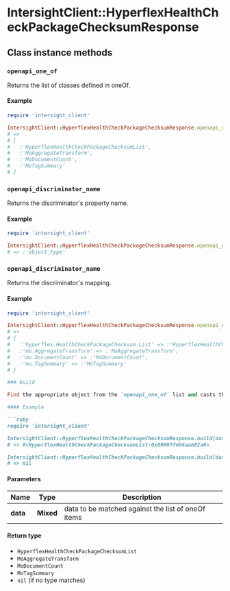 # IntersightClient::HyperflexHealthCheckPackageChecksumResponse

## Class instance methods

### `openapi_one_of`

Returns the list of classes defined in oneOf.

#### Example

```ruby
require 'intersight_client'

IntersightClient::HyperflexHealthCheckPackageChecksumResponse.openapi_one_of
# =>
# [
#   :'HyperflexHealthCheckPackageChecksumList',
#   :'MoAggregateTransform',
#   :'MoDocumentCount',
#   :'MoTagSummary'
# ]
```

### `openapi_discriminator_name`

Returns the discriminator's property name.

#### Example

```ruby
require 'intersight_client'

IntersightClient::HyperflexHealthCheckPackageChecksumResponse.openapi_discriminator_name
# => :'object_type'
```

### `openapi_discriminator_name`

Returns the discriminator's mapping.

#### Example

```ruby
require 'intersight_client'

IntersightClient::HyperflexHealthCheckPackageChecksumResponse.openapi_discriminator_mapping
# =>
# {
#   :'hyperflex.HealthCheckPackageChecksum.List' => :'HyperflexHealthCheckPackageChecksumList',
#   :'mo.AggregateTransform' => :'MoAggregateTransform',
#   :'mo.DocumentCount' => :'MoDocumentCount',
#   :'mo.TagSummary' => :'MoTagSummary'
# }

### build

Find the appropriate object from the `openapi_one_of` list and casts the data into it.

#### Example

```ruby
require 'intersight_client'

IntersightClient::HyperflexHealthCheckPackageChecksumResponse.build(data)
# => #<HyperflexHealthCheckPackageChecksumList:0x00007fdd4aab02a0>

IntersightClient::HyperflexHealthCheckPackageChecksumResponse.build(data_that_doesnt_match)
# => nil
```

#### Parameters

| Name | Type | Description |
| ---- | ---- | ----------- |
| **data** | **Mixed** | data to be matched against the list of oneOf items |

#### Return type

- `HyperflexHealthCheckPackageChecksumList`
- `MoAggregateTransform`
- `MoDocumentCount`
- `MoTagSummary`
- `nil` (if no type matches)

